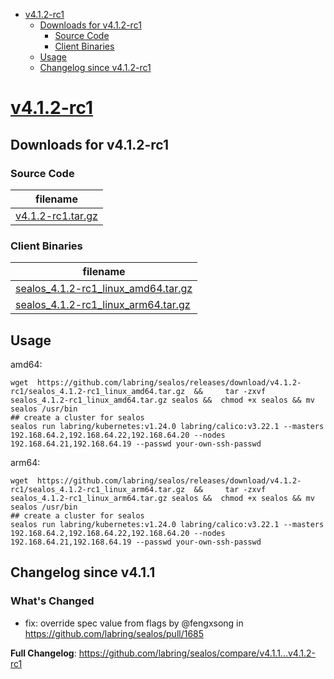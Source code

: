- [v4.1.2-rc1](#v412-rc1httpsgithubcomlabringsealosreleasestagv412-rc1)
  - [Downloads for v4.1.2-rc1](#downloads-for-v412-rc1)
    - [Source Code](#source-code)
    - [Client Binaries](#client-binaries)
  - [Usage](#usage)
  - [Changelog since v4.1.2-rc1](#changelog-since-v411)


# [v4.1.2-rc1](https://github.com/labring/sealos/releases/tag/v4.1.2-rc1)

## Downloads for v4.1.2-rc1


### Source Code

filename |
-------- |
[v4.1.2-rc1.tar.gz](https://github.com/labring/sealos/archive/refs/tags/v4.1.2-rc1.tar.gz) |

### Client Binaries

filename |
-------- |
[sealos_4.1.2-rc1_linux_amd64.tar.gz](https://github.com/labring/sealos/releases/download/v4.1.2-rc1/sealos_4.1.2-rc1_linux_amd64.tar.gz) |
[sealos_4.1.2-rc1_linux_arm64.tar.gz](https://github.com/labring/sealos/releases/download/v4.1.2-rc1/sealos_4.1.2-rc1_linux_arm64.tar.gz) |

## Usage

amd64:

```shell
wget  https://github.com/labring/sealos/releases/download/v4.1.2-rc1/sealos_4.1.2-rc1_linux_amd64.tar.gz  &&     tar -zxvf sealos_4.1.2-rc1_linux_amd64.tar.gz sealos &&  chmod +x sealos && mv sealos /usr/bin
## create a cluster for sealos
sealos run labring/kubernetes:v1.24.0 labring/calico:v3.22.1 --masters 192.168.64.2,192.168.64.22,192.168.64.20 --nodes 192.168.64.21,192.168.64.19 --passwd your-own-ssh-passwd
```

arm64:

```shell
wget  https://github.com/labring/sealos/releases/download/v4.1.2-rc1/sealos_4.1.2-rc1_linux_arm64.tar.gz  &&     tar -zxvf sealos_4.1.2-rc1_linux_arm64.tar.gz sealos &&  chmod +x sealos && mv sealos /usr/bin
## create a cluster for sealos
sealos run labring/kubernetes:v1.24.0 labring/calico:v3.22.1 --masters 192.168.64.2,192.168.64.22,192.168.64.20 --nodes 192.168.64.21,192.168.64.19 --passwd your-own-ssh-passwd
```


## Changelog since v4.1.1

### What's Changed

* fix: override spec value from flags by @fengxsong in https://github.com/labring/sealos/pull/1685

**Full Changelog**: https://github.com/labring/sealos/compare/v4.1.1...v4.1.2-rc1
